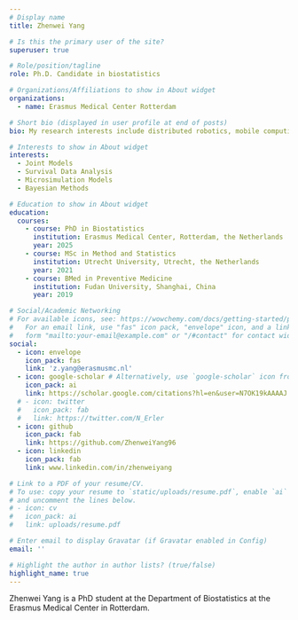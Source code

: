 ```yaml
---
# Display name
title: Zhenwei Yang

# Is this the primary user of the site?
superuser: true

# Role/position/tagline
role: Ph.D. Candidate in biostatistics

# Organizations/Affiliations to show in About widget
organizations:
  - name: Erasmus Medical Center Rotterdam

# Short bio (displayed in user profile at end of posts)
bio: My research interests include distributed robotics, mobile computing and programmable matter.

# Interests to show in About widget
interests:
  - Joint Models
  - Survival Data Analysis
  - Microsimulation Models
  - Bayesian Methods

# Education to show in About widget
education:
  courses:
    - course: PhD in Biostatistics
      institution: Erasmus Medical Center, Rotterdam, the Netherlands
      year: 2025
    - course: MSc in Method and Statistics
      institution: Utrecht University, Utrecht, the Netherlands
      year: 2021
    - course: BMed in Preventive Medicine
      institution: Fudan University, Shanghai, China
      year: 2019

# Social/Academic Networking
# For available icons, see: https://wowchemy.com/docs/getting-started/page-builder/#icons
#   For an email link, use "fas" icon pack, "envelope" icon, and a link in the
#   form "mailto:your-email@example.com" or "/#contact" for contact widget.
social:
  - icon: envelope
    icon_pack: fas
    link: 'z.yang@erasmusmc.nl'
  - icon: google-scholar # Alternatively, use `google-scholar` icon from `ai` icon pack
    icon_pack: ai
    link: https://scholar.google.com/citations?hl=en&user=N7OK19kAAAAJ
  # - icon: twitter
  #   icon_pack: fab
  #   link: https://twitter.com/N_Erler
  - icon: github
    icon_pack: fab
    link: https://github.com/ZhenweiYang96
  - icon: linkedin
    icon_pack: fab
    link: www.linkedin.com/in/zhenweiyang

# Link to a PDF of your resume/CV.
# To use: copy your resume to `static/uploads/resume.pdf`, enable `ai` icons in `params.toml`,
# and uncomment the lines below.
# - icon: cv
#   icon_pack: ai
#   link: uploads/resume.pdf

# Enter email to display Gravatar (if Gravatar enabled in Config)
email: ''

# Highlight the author in author lists? (true/false)
highlight_name: true
---
```


Zhenwei Yang is a PhD student at the Department of Biostatistics at the Erasmus Medical Center in Rotterdam.
